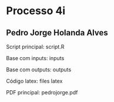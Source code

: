 # Processo 4i
## Pedro Jorge Holanda Alves

Script principal: script.R

Base com inputs: inputs

Base com outputs: outputs

Código latex: files latex

PDF principal: pedrojorge.pdf
